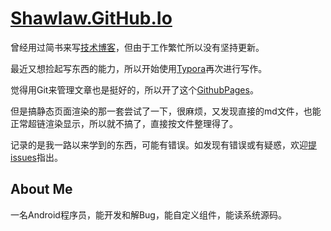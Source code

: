# [Shawlaw.GitHub.Io](https://github.com/Shawlaw/Shawlaw.GitHub.Io)

曾经用过简书来写[技术博客](http://www.jianshu.com/u/04cdc764ac0f )，但由于工作繁忙所以没有坚持更新。

最近又想捡起写东西的能力，所以开始使用[Typora](https://www.typora.io/)再次进行写作。

觉得用Git来管理文章也是挺好的，所以开了这个[GithubPages](https://shawlaw.github.io/)。

但是搞静态页面渲染的那一套尝试了一下，很麻烦，又发现直接的md文件，也能正常超链渲染显示，所以就不搞了，直接按文件整理得了。

记录的是我一路以来学到的东西，可能有错误。如发现有错误或有疑惑，欢迎[提issues](https://github.com/Shawlaw/Shawlaw.GitHub.Io/issues)指出。

## About Me

一名Android程序员，能开发和解Bug，能自定义组件，能读系统源码。